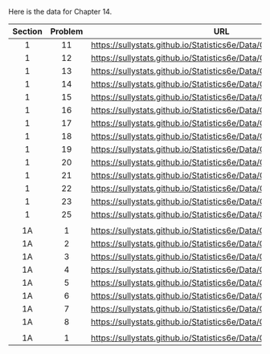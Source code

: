 Here is the data for Chapter 14. 

|Section|Problem|URL|
|:---:|:---:|:---:|
|1|11|<a>https://sullystats.github.io/Statistics6e/Data/Chapter14/14_1_11.csv</a><br/>|
|1|12|<a>https://sullystats.github.io/Statistics6e/Data/Chapter14/14_1_12.csv</a><br/>|
|1|13|<a>https://sullystats.github.io/Statistics6e/Data/Chapter14/14_1_13.csv</a><br/>|
|1|14|<a>https://sullystats.github.io/Statistics6e/Data/Chapter14/14_1_14.csv</a><br/>|
|1|15|<a>https://sullystats.github.io/Statistics6e/Data/Chapter14/14_1_15.csv</a><br/>|
|1|16|<a>https://sullystats.github.io/Statistics6e/Data/Chapter14/14_1_16.csv</a><br/>|
|1|17|<a>https://sullystats.github.io/Statistics6e/Data/Chapter14/14_1_17.csv</a><br/>|
|1|18|<a>https://sullystats.github.io/Statistics6e/Data/Chapter14/14_1_18.csv</a><br/>|
|1|19|<a>https://sullystats.github.io/Statistics6e/Data/Chapter14/14_1_19.csv</a><br/>|
|1|20|<a>https://sullystats.github.io/Statistics6e/Data/Chapter14/14_1_20.csv</a><br/>|
|1|21|<a>https://sullystats.github.io/Statistics6e/Data/Chapter14/14_1_21.csv</a><br/>|
|1|22|<a>https://sullystats.github.io/Statistics6e/Data/Chapter14/14_1_22.csv</a><br/>|
|1|23|<a>https://sullystats.github.io/Statistics6e/Data/Chapter14/14_1_23.csv</a><br/>|
|1|25|<a>https://sullystats.github.io/Statistics6e/Data/Chapter14/14_1_25.csv</a><br/>|
| | |
|1A|1|<a>https://sullystats.github.io/Statistics6e/Data/Chapter14/14_1A_1.csv</a><br/>|
|1A|2|<a>https://sullystats.github.io/Statistics6e/Data/Chapter14/14_1A_2.csv</a><br/>|
|1A|3|<a>https://sullystats.github.io/Statistics6e/Data/Chapter14/14_1A_3.csv</a><br/>|
|1A|4|<a>https://sullystats.github.io/Statistics6e/Data/Chapter14/14_1A_4.csv</a><br/>|
|1A|5|<a>https://sullystats.github.io/Statistics6e/Data/Chapter14/14_1A_5.csv</a><br/>|
|1A|6|<a>https://sullystats.github.io/Statistics6e/Data/Chapter14/14_1A_6.csv</a><br/>|
|1A|7|<a>https://sullystats.github.io/Statistics6e/Data/Chapter14/14_1A_7.csv</a><br/>|
|1A|8|<a>https://sullystats.github.io/Statistics6e/Data/Chapter14/14_1A_8.csv</a><br/>|
| | |
|1A|1|<a>https://sullystats.github.io/Statistics6e/Data/Chapter14/14_1A_1.csv</a><br/>|
